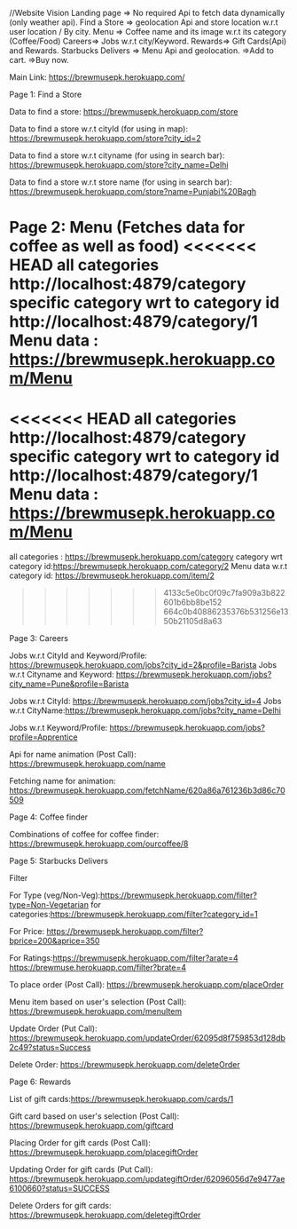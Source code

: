 //Website Vision
Landing page => No required Api to fetch data dynamically (only weather api).
Find a Store => geolocation Api and store location w.r.t user location / By city.
Menu => Coffee name and its image w.r.t its category (Coffee/Food)
Careers=> Jobs w.r.t city/Keyword.
Rewards=> Gift Cards(Api) and Rewards.
Starbucks Delivers => Menu Api  and geolocation.
                    =>Add to cart.
                    =>Buy now.
<!-- Start -->
Main Link: https://brewmusepk.herokuapp.com/

Page 1: Find a Store

Data to find a store: https://brewmusepk.herokuapp.com/store

Data to find a store w.r.t cityId (for using in map): https://brewmusepk.herokuapp.com/store?city_id=2

Data to find a store w.r.t cityname (for using in search bar): https://brewmusepk.herokuapp.com/store?city_name=Delhi

Data to find a store w.r.t store name (for using in search bar): https://brewmusepk.herokuapp.com/store?name=Punjabi%20Bagh

Page 2: Menu (Fetches data for coffee as well as food)
<<<<<<< HEAD
all categories http://localhost:4879/category
specific category wrt to category id http://localhost:4879/category/1 
Menu data : https://brewmusepk.herokuapp.com/Menu
=======
<<<<<<< HEAD
all categories http://localhost:4879/category
specific category wrt to category id http://localhost:4879/category/1 
Menu data : https://brewmusepk.herokuapp.com/Menu
=======
all categories : https://brewmusepk.herokuapp.com/category
category wrt category id:https://brewmusepk.herokuapp.com/category/2
Menu data w.r.t category id: https://brewmusepk.herokuapp.com/item/2
>>>>>>> 4133c5e0bc0f09c7fa909a3b822601b6bb8be152
>>>>>>> 664c0b40886235376b531256e1350b21105d8a63

Page 3: Careers

Jobs w.r.t CityId and Keyword/Profile: https://brewmusepk.herokuapp.com/jobs?city_id=2&profile=Barista
Jobs w.r.t Cityname and Keyword: https://brewmusepk.herokuapp.com/jobs?city_name=Pune&profile=Barista

Jobs w.r.t CityId: https://brewmusepk.herokuapp.com/jobs?city_id=4
Jobs w.r.t CityName:https://brewmusepk.herokuapp.com/jobs?city_name=Delhi

Jobs w.r.t Keyword/Profile: https://brewmusepk.herokuapp.com/jobs?profile=Apprentice

Api for name animation (Post Call): https://brewmusepk.herokuapp.com/name

Fetching name for animation: https://brewmusepk.herokuapp.com/fetchName/620a86a761236b3d86c70509


Page 4: Coffee finder

Combinations of coffee for coffee finder: https://brewmusepk.herokuapp.com/ourcoffee/8

Page 5: Starbucks Delivers

Filter

For Type (veg/Non-Veg):https://brewmusepk.herokuapp.com/filter?type=Non-Vegetarian 
for categories:https://brewmusepk.herokuapp.com/filter?category_id=1

For Price: https://brewmusepk.herokuapp.com/filter?bprice=200&aprice=350

For Ratings:https://brewmusepk.herokuapp.com/filter?arate=4 https://brewmuse.herokuapp.com/filter?brate=4

To place order (Post Call): https://brewmusepk.herokuapp.com/placeOrder

Menu item based on user's selection (Post Call): https://brewmusepk.herokuapp.com/menuItem

Update Order (Put Call): https://brewmusepk.herokuapp.com/updateOrder/62095d8f759853d128db2c49?status=Success

Delete Order: https://brewmusepk.herokuapp.com/deleteOrder

Page 6: Rewards

List of gift cards:https://brewmusepk.herokuapp.com/cards/1

Gift card based on user's selection (Post Call): https://brewmusepk.herokuapp.com/giftcard

Placing Order for gift cards (Post Call): https://brewmusepk.herokuapp.com/placegiftOrder

Updating Order for gift cards (Put Call): https://brewmusepk.herokuapp.com/updategiftOrder/62096056d7e9477ae6100660?status=SUCCESS

Delete Orders for gift cards: https://brewmusepk.herokuapp.com/deletegiftOrder


















